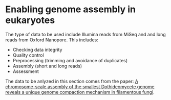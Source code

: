 # Enabling genome assembly in eukaryotes
The type of data to be used include Illumina reads from MiSeq and and long reads from Oxford Nanopore.
This includes:
* Checking data integrity
* Quality control
* Preprocessing (trimming and avoidance of duplicates)
* Assembly (short and long reads)
* Assessment

The data to be anlyzed in this section comes from the paper: [A chromosome-scale assembly of the smallest Dothideomycete genome reveals a unique genome compaction mechanism in filamentous fungi](https://doi.org/10.1186/s12864-020-6732-8 "Wang et al. BMC Genomics 21:321 (2020)").
